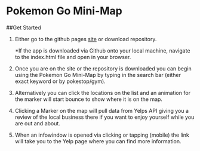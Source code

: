 # Pokemon Go Mini-Map

##Get Started

1. Either go to the github pages [site](https://robertlemonds.github.io/udacity-pokestopmap/) or download repository.
	
	*If the app is downloaded via Github onto your local machine, navigate to the index.html file and open in your browser.

2. Once you are on the site or the repository is downloaded you can begin using the Pokemon Go Mini-Map by typing in the search bar (either exact keyword or by pokestop/gym).

3. Alternatively you can click the locations on the list and an animation for the marker will start bounce to show where it is on the map.

4. Clicking a Marker on the map will pull data from Yelps API giving you a review of the local business there if you want to enjoy yourself while you are out and about.

5. When an infowindow is opened via clicking or tapping (mobile) the link will take you to the Yelp page where you can find more information.


